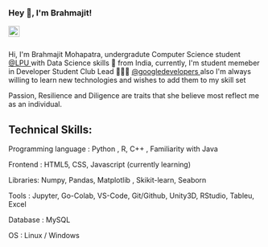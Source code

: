 ### Hey 👋, I'm Brahmajit!

<a href="https://www.linkedin.com/in/brahmajit-mohapatra-730743169/" rel="nofollow">
  <img align="left" alt="Brahmajit's LinkdeIN" width="22px" src="https://camo.githubusercontent.com/d659d2bac00c01b42bffbae84bdc121e828b8fecd5b4949ffa2575f5d9e4a371/68747470733a2f2f63646e2e6a7364656c6976722e6e65742f6e706d2f73696d706c652d69636f6e734076332f69636f6e732f6c696e6b6564696e2e737667" data-canonical-src="https://cdn.jsdelivr.net/npm/simple-icons@v3/icons/linkedin.svg" style="max-width:100%;">
</a>

<br>
</br>

Hi, I'm Brahmajit Mohapatra, undergradute Computer Science student <a href="https://www.lpu.in/" rel="nofollow">@LPU </a> with Data Science skills 🚀 from India, currently, I'm student memeber in Developer Student Club Lead 🙍🏽‍♂️ <a href="https://developers.google.com/community/dsc?utm_source=devtools" rel="nofollow">@googledevelopers </a> also I'm always willing to learn new technologies and wishes to add them to my skill set

Passion, Resilience and Diligence are traits that she believe most reflect me as an individual.

## Technical Skills:
Programming language : Python , R, C++ , Familiarity with Java

Frontend : HTML5, CSS, Javascript (currently learning)

Libraries: Numpy, Pandas, Matplotlib , Skikit-learn, Seaborn

Tools : Jupyter, Go-Colab, VS-Code, Git/Github, Unity3D, RStudio, Tableu, Excel

Database : MySQL

OS : Linux / Windows


